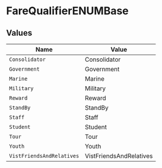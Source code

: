 # FareQualifierENUMBase


## Values

| Name                      | Value                     |
| ------------------------- | ------------------------- |
| `Consolidator`            | Consolidator              |
| `Government`              | Government                |
| `Marine`                  | Marine                    |
| `Military`                | Military                  |
| `Reward`                  | Reward                    |
| `StandBy`                 | StandBy                   |
| `Staff`                   | Staff                     |
| `Student`                 | Student                   |
| `Tour`                    | Tour                      |
| `Youth`                   | Youth                     |
| `VistFriendsAndRelatives` | VistFriendsAndRelatives   |